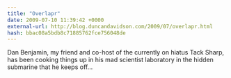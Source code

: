 ```yaml
---
title: "Overlapr"
date: 2009-07-10 11:39:42 +0000
external-url: http://blog.duncandavidson.com/2009/07/overlapr.html
hash: bbac08a5bdb8c71885762fce756048de
---
```


Dan Benjamin, my friend and co-host of the currently on hiatus Tack Sharp, has been cooking things up in his mad scientist laboratory in the hidden submarine that he keeps off...
